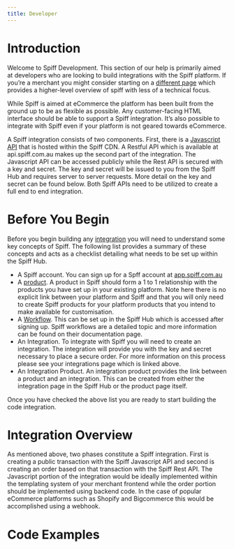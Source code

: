 ```yaml
---
title: Developer
---
```


# Introduction

Welcome to Spiff Development. This section of our help is primarily aimed at developers who are looking to build integrations with the Spiff platform. If you’re a merchant you might consider starting on a [different page](/spiff-concepts) which provides a higher-level overview of spiff with less of a technical focus. 

While Spiff is aimed at eCommerce the platform has been built from the ground up to be as flexible as possible. Any customer-facing HTML interface should be able to support a Spiff integration. It’s also possible to integrate with Spiff even if your platform is not geared towards eCommerce.

A Spiff integration consists of two components. First, there is a [Javascript API](/developer/javascript-api) that is hosted within the Spiff CDN. A Restful API which is available at api.spiff.com.au makes up the second part of the integration. The Javascript API can be accessed publicly while the Rest API is secured with a key and secret. The key and secret will be issued to you from the Spiff Hub and requires server to server requests. More detail on the key and secret can be found below. Both Spiff APIs need to be utilized to create a full end to end integration.

# Before You Begin

Before you begin building any [integration](/developer/integrations) you will need to understand some key concepts of Spiff. The following list provides a summary of these concepts and acts as a checklist detailing what needs to be set up within the Spiff Hub.

* A Spiff account. You can sign up for a Spff account at [app.spiff.com.au](https://app.spiff.com.au)
* A [product](/spiff-concepts/product). A product in Spiff should form a 1 to 1 relationship with the products you have set up in your existing platform. Note here there is no explicit link between your platform and Spiff and that you will only need to create Spiff products for your platform products that you intend to make available for customisation.
* A [Workflow](/spiff-concepts/workflows). This can be set up in the Spiff Hub which is accessed after signing up. Spiff workflows are a detailed topic and more information can be found on their documentation page.
* An Integration. To integrate with Spiff you will need to create an integration. The integration will provide you with the key and secret necessary to place a secure order. For more information on this process please see your integrations page which is linked above.
* An Integration Product.  An integration product provides the link between a product and an integration. This can be created from either the integration page in the Spiff Hub or  the product page itself.

Once you have checked the above list you are ready to start building the code integration.

# Integration Overview

As mentioned above, two phases constitute a Spiff integration. First is creating a public transaction with the Spiff Javascript API and second is creating an order based on that transaction with the Spiff Rest API. The Javascript portion of the integration would be ideally implemented within the templating system of your merchant frontend while the order portion should be implemented using backend code. In the case of popular eCommerce platforms such as Shopify and Bigcommerce this would be accomplished using a webhook.

# Code Examples


